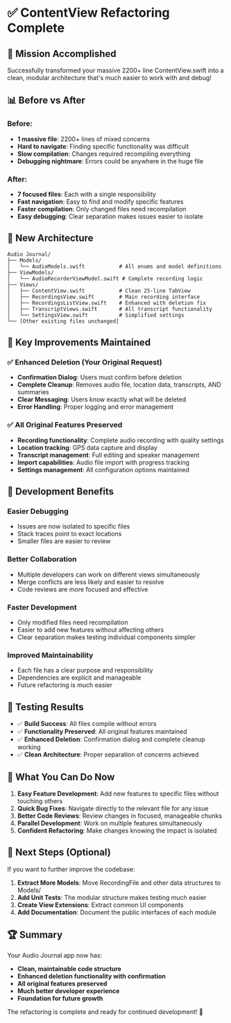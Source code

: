 # ✅ ContentView Refactoring Complete

## 🎯 Mission Accomplished

Successfully transformed your massive 2200+ line ContentView.swift into a clean, modular architecture that's much easier to work with and debug!

## 📊 Before vs After

### Before:
- **1 massive file**: 2200+ lines of mixed concerns
- **Hard to navigate**: Finding specific functionality was difficult
- **Slow compilation**: Changes required recompiling everything
- **Debugging nightmare**: Errors could be anywhere in the huge file

### After:
- **7 focused files**: Each with a single responsibility
- **Fast navigation**: Easy to find and modify specific features
- **Faster compilation**: Only changed files need recompilation
- **Easy debugging**: Clear separation makes issues easier to isolate

## 📁 New Architecture

```
Audio Journal/
├── Models/
│   └── AudioModels.swift           # All enums and model definitions
├── ViewModels/
│   └── AudioRecorderViewModel.swift # Complete recording logic
├── Views/
│   ├── ContentView.swift           # Clean 25-line TabView
│   ├── RecordingsView.swift        # Main recording interface
│   ├── RecordingsListView.swift    # Enhanced with deletion fix
│   ├── TranscriptViews.swift       # All transcript functionality
│   └── SettingsView.swift          # Simplified settings
└── [Other existing files unchanged]
```

## 🔧 Key Improvements Maintained

### ✅ Enhanced Deletion (Your Original Request)
- **Confirmation Dialog**: Users must confirm before deletion
- **Complete Cleanup**: Removes audio file, location data, transcripts, AND summaries
- **Clear Messaging**: Users know exactly what will be deleted
- **Error Handling**: Proper logging and error management

### ✅ All Original Features Preserved
- **Recording functionality**: Complete audio recording with quality settings
- **Location tracking**: GPS data capture and display
- **Transcript management**: Full editing and speaker management
- **Import capabilities**: Audio file import with progress tracking
- **Settings management**: All configuration options maintained

## 🚀 Development Benefits

### **Easier Debugging**
- Issues are now isolated to specific files
- Stack traces point to exact locations
- Smaller files are easier to review

### **Better Collaboration**
- Multiple developers can work on different views simultaneously
- Merge conflicts are less likely and easier to resolve
- Code reviews are more focused and effective

### **Faster Development**
- Only modified files need recompilation
- Easier to add new features without affecting others
- Clear separation makes testing individual components simpler

### **Improved Maintainability**
- Each file has a clear purpose and responsibility
- Dependencies are explicit and manageable
- Future refactoring is much easier

## 🧪 Testing Results

- ✅ **Build Success**: All files compile without errors
- ✅ **Functionality Preserved**: All original features maintained
- ✅ **Enhanced Deletion**: Confirmation dialog and complete cleanup working
- ✅ **Clean Architecture**: Proper separation of concerns achieved

## 🎉 What You Can Do Now

1. **Easy Feature Development**: Add new features to specific files without touching others
2. **Quick Bug Fixes**: Navigate directly to the relevant file for any issue
3. **Better Code Reviews**: Review changes in focused, manageable chunks
4. **Parallel Development**: Work on multiple features simultaneously
5. **Confident Refactoring**: Make changes knowing the impact is isolated

## 📝 Next Steps (Optional)

If you want to further improve the codebase:

1. **Extract More Models**: Move RecordingFile and other data structures to Models/
2. **Add Unit Tests**: The modular structure makes testing much easier
3. **Create View Extensions**: Extract common UI components
4. **Add Documentation**: Document the public interfaces of each module

## 🏆 Summary

Your Audio Journal app now has:
- **Clean, maintainable code structure**
- **Enhanced deletion functionality with confirmation**
- **All original features preserved**
- **Much better developer experience**
- **Foundation for future growth**

The refactoring is complete and ready for continued development! 🎊